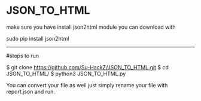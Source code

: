 # JSON_TO_HTML

make sure you have install json2html module you can download with 

sudo pip install json2html
****************************************************************

#steps to run

$ git clone https://github.com/Su-HackZ/JSON_TO_HTML.git 
$ cd JSON_TO_HTML/
$ python3 JSON_TO_HTML.py 
 

You can convert your file as well just simply rename your file with report.json and run.
